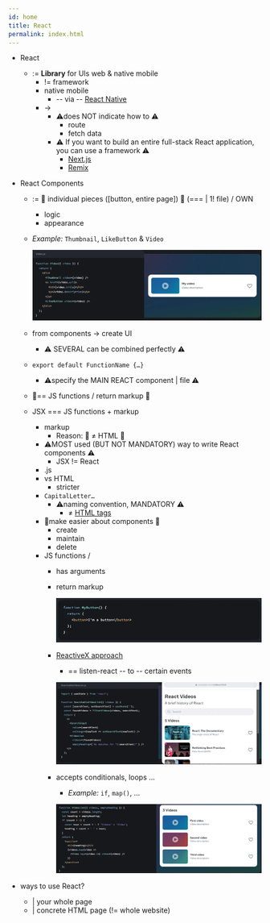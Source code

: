 ```yaml
---
id: home
title: React
permalink: index.html
---
```


* React
  * := **Library** for UIs web & native mobile
    * != framework
    * native mobile
      * -- via -- [React Native](https://reactnative.dev/)
    * -> 
      * ⚠️does NOT indicate how to ⚠️
        * route
        * fetch data
      * ⚠️ If you want to build an entire full-stack React application, you can use a framework ⚠️
        * [Next.js](https://nextjs.org/)
        * [Remix](https://remix.run/)

* React Components
  * := 👀 individual pieces ([button, entire page]) 👀 (=== | 1! file) / OWN
    * logic
    * appearance
  * _Example:_ `Thumbnail`, `LikeButton` & `Video`
   
    ![](../../public/images/index-1.png)
  
  * from components → create UI
    * ⚠️ SEVERAL can be combined perfectly ⚠️
  * `export default FunctionName {…}`
    * ⚠️specify the MAIN  REACT component | file ⚠️
  * 👀== JS functions / return markup 👀
  * JSX === JS functions + markup
    * markup
      * Reason: 🧠 ≠ HTML 🧠
    * ⚠️MOST used (BUT NOT MANDATORY) way to write React components ⚠️
      * JSX != React
    * .js
    * vs HTML
      * stricter
    * `CapitalLetter…`
      * ⚠️naming convention, MANDATORY ⚠️
        * ≠ [HTML tags](https://www.w3schools.com/TAGS/default.asp)
    * 👀make easier about components 👀
      * create
      * maintain
      * delete
    * JS functions /
      * has arguments
      * return markup
      
        ![](../../public/images/index-2.png)
      * [ReactiveX approach](https://reactivex.io/)
        * == listen-react -- to -- certain events
        
        ![](../../public/images/index-3.png)
      * accepts conditionals, loops ...
        * _Example:_ `if`, `map()`, …

        ![](../../public/images/index-4.png)

* ways to use React?
  * | your whole page
  * | concrete HTML page (!= whole website) 